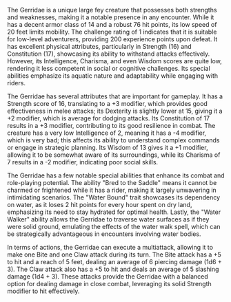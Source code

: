 The Gerridae is a unique large fey creature that possesses both strengths and weaknesses, making it a notable presence in any encounter. While it has a decent armor class of 14 and a robust 76 hit points, its low speed of 20 feet limits mobility. The challenge rating of 1 indicates that it is suitable for low-level adventurers, providing 200 experience points upon defeat. It has excellent physical attributes, particularly in Strength (16) and Constitution (17), showcasing its ability to withstand attacks effectively. However, its Intelligence, Charisma, and even Wisdom scores are quite low, rendering it less competent in social or cognitive challenges. Its special abilities emphasize its aquatic nature and adaptability while engaging with riders.

The Gerridae has several attributes that are important for gameplay. It has a Strength score of 16, translating to a +3 modifier, which provides good effectiveness in melee attacks; its Dexterity is slightly lower at 15, giving it a +2 modifier, which is average for dodging attacks. Its Constitution of 17 results in a +3 modifier, contributing to its good resilience in combat. The creature has a very low Intelligence of 2, meaning it has a -4 modifier, which is very bad; this affects its ability to understand complex commands or engage in strategic planning. Its Wisdom of 13 gives it a +1 modifier, allowing it to be somewhat aware of its surroundings, while its Charisma of 7 results in a -2 modifier, indicating poor social skills.

The Gerridae has a few notable special abilities that enhance its combat and role-playing potential. The ability "Bred to the Saddle" means it cannot be charmed or frightened while it has a rider, making it largely unwavering in intimidating scenarios. The "Water Bound" trait showcases its dependency on water, as it loses 2 hit points for every hour spent on dry land, emphasizing its need to stay hydrated for optimal health. Lastly, the "Water Walker" ability allows the Gerridae to traverse water surfaces as if they were solid ground, emulating the effects of the water walk spell, which can be strategically advantageous in encounters involving water bodies.

In terms of actions, the Gerridae can execute a multiattack, allowing it to make one Bite and one Claw attack during its turn. The Bite attack has a +5 to hit and a reach of 5 feet, dealing an average of 6 piercing damage (1d6 + 3). The Claw attack also has a +5 to hit and deals an average of 5 slashing damage (1d4 + 3). These attacks provide the Gerridae with a balanced option for dealing damage in close combat, leveraging its solid Strength modifier to hit effectively.